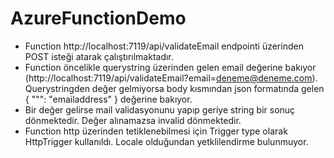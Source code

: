 # AzureFunctionDemo

- Function http://localhost:7119/api/validateEmail endpointi üzerinden POST isteği atarak çalıştırılmaktadır. 
- Function öncelikle querystring üzerinden gelen email değerine bakıyor (http://localhost:7119/api/validateEmail?email=deneme@deneme.com). Querystringden değer gelmiyorsa body kısmından json formatında gelen { """: "emailaddress" } değerine bakıyor.
- Bir değer gelirse mail validasyonunu yapıp geriye string bir sonuç dönmektedir. Değer alınamazsa invalid dönmektedir.
- Function http üzerinden tetiklenebilmesi için Trigger type olarak HttpTrigger kullanıldı. Locale olduğundan yetklilendirme bulunmuyor.
